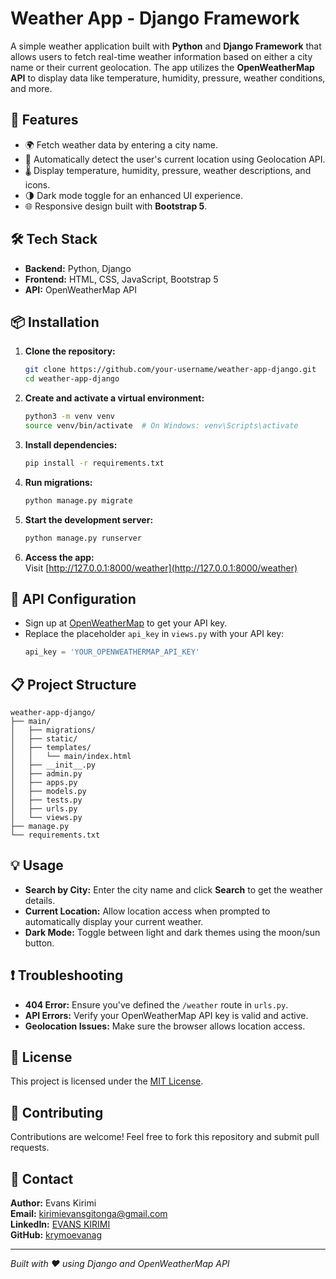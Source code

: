 # Weather App - Django Framework

A simple weather application built with **Python** and **Django Framework** that allows users to fetch real-time weather information based on either a city name or their current geolocation. The app utilizes the **OpenWeatherMap API** to display data like temperature, humidity, pressure, weather conditions, and more.

## 🚀 Features
- 🌍 Fetch weather data by entering a city name.
- 📍 Automatically detect the user's current location using Geolocation API.
- 🌡️ Display temperature, humidity, pressure, weather descriptions, and icons.
- 🌗 Dark mode toggle for an enhanced UI experience.
- 🌐 Responsive design built with **Bootstrap 5**.

## 🛠️ Tech Stack
- **Backend:** Python, Django
- **Frontend:** HTML, CSS, JavaScript, Bootstrap 5
- **API:** OpenWeatherMap API

## 📦 Installation
1. **Clone the repository:**
   ```bash
   git clone https://github.com/your-username/weather-app-django.git
   cd weather-app-django
   ```

2. **Create and activate a virtual environment:**
   ```bash
   python3 -m venv venv
   source venv/bin/activate  # On Windows: venv\Scripts\activate
   ```

3. **Install dependencies:**
   ```bash
   pip install -r requirements.txt
   ```

4. **Run migrations:**
   ```bash
   python manage.py migrate
   ```

5. **Start the development server:**
   ```bash
   python manage.py runserver
   ```

6. **Access the app:**  
   Visit [http://127.0.0.1:8000/weather](http://127.0.0.1:8000/weather)

## 🔑 API Configuration
- Sign up at [OpenWeatherMap](https://openweathermap.org/) to get your API key.
- Replace the placeholder `api_key` in `views.py` with your API key:
  ```python
  api_key = 'YOUR_OPENWEATHERMAP_API_KEY'
  ```

## 📋 Project Structure
```
weather-app-django/
├── main/
│   ├── migrations/
│   ├── static/
│   ├── templates/
│   │   └── main/index.html
│   ├── __init__.py
│   ├── admin.py
│   ├── apps.py
│   ├── models.py
│   ├── tests.py
│   ├── urls.py
│   └── views.py
├── manage.py
└── requirements.txt
```

## 💡 Usage
- **Search by City:** Enter the city name and click **Search** to get the weather details.
- **Current Location:** Allow location access when prompted to automatically display your current weather.
- **Dark Mode:** Toggle between light and dark themes using the moon/sun button.

## ❗ Troubleshooting
- **404 Error:** Ensure you've defined the `/weather` route in `urls.py`.
- **API Errors:** Verify your OpenWeatherMap API key is valid and active.
- **Geolocation Issues:** Make sure the browser allows location access.

## 📜 License
This project is licensed under the [MIT License](LICENSE).

## 🤝 Contributing
Contributions are welcome! Feel free to fork this repository and submit pull requests.

## 📧 Contact
**Author:** Evans Kirimi  
**Email:** [kirimievansgitonga@gmail.com](mailto:kirimievansgitonga@gmail.com)  
**LinkedIn:** [EVANS KIRIMI](https://www.linkedin.com/in/evans-kirimi)  
**GitHub:** [krymoevanag](https://github.com/krymoevanag)

---
*Built with ❤️ using Django and OpenWeatherMap API*

